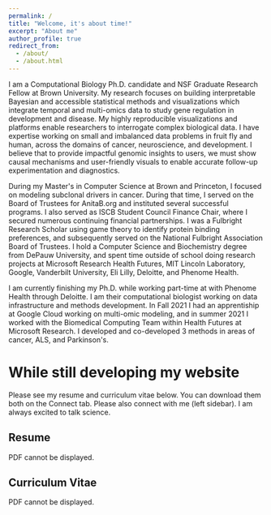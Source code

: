 ```yaml
---
permalink: /
title: "Welcome, it's about time!"
excerpt: "About me"
author_profile: true
redirect_from: 
  - /about/
  - /about.html
---
```


I am a Computational Biology Ph.D. candidate and NSF Graduate Research Fellow at Brown University. My research focuses on building interpretable Bayesian and accessible statistical methods and visualizations which integrate temporal and multi-omics data to study gene regulation in development and disease. My highly reproducible visualizations and platforms enable researchers to interrogate complex biological data. I have expertise working on small and imbalanced data problems in fruit fly and human, across the domains of cancer, neuroscience, and development. I believe that to provide impactful genomic insights to users, we must show causal mechanisms and user-friendly visuals to enable accurate follow-up experimentation and diagnostics.

During my Master's in Computer Science at Brown and Princeton, I focused on modeling subclonal drivers in cancer. During that time, I served on the Board of Trustees for AnitaB.org and instituted several successful programs. I also served as ISCB Student Council Finance Chair, where I secured numerous continuing financial partnerships. I was a Fulbright Research Scholar using game theory to identify protein binding preferences, and subsequently served on the National Fulbright Association Board of Trustees. I hold a Computer Science and Biochemistry degree from DePauw University, and spent time outside of school doing research projects at Microsoft Research Health Futures, MIT Lincoln Laboratory, Google, Vanderbilt University, Eli Lilly, Deloitte, and Phenome Health.

I am currently finishing my Ph.D. while working part-time at with Phenome Health through Deloitte. I am their computational biologist working on data infrastructure and methods development. In Fall 2021 I had an apprentiship at Google Cloud working on multi-omic modeling, and in summer 2021 I worked with the Biomedical Computing Team within Health Futures at Microsoft Research. I developed and co-developed 3 methods in areas of cancer, ALS, and Parkinson's.

<!--- I am a Computational Biology Ph.D. candidate and NSF Graduate Research Fellow at Brown University. My research focuses on building accessible time-series and multi-omics statistical and Bayesian inference methods to study gene regulation. I create interactive web. platforms and visualization tools to enable users to interpret the complex biology I model. 
 
 I am currently finishing my Ph.D. while working part-time at with Phenome Health through Deloitte. I am their computational biologist working on data infrastructure and methods development. In Fall 2021 I had an apprentiship at Google Cloud working on multi-omic modeling, and in summer 2021 I worked with the Biomedical Computing Team within Health Futures at Microsoft Research. I developed and co-developed 3 methods in areas of cancer, ALS, and Parkinson's.
 
 During my Brown Master’s in Computer Science, I focused on modeling subclonal drivers in cancer and single-cell DNA copy-number mutations. At that time, I served on the Board of Trustees for the Anita Borg Institute and as Finance Chair for the ISCB Student Council. I was a 2015 Fulbright Research Scholar using game theory to identify protein binding preferences. I serve on the Board of Trustees for the Fulbright Association. I hold a Computer Science and Biochemistry degree from DePauw University, and spent my summers doing research projects at MIT Lincoln Laboratory, Vanderbilt University, and Eli Lilly. --> 

# While still developing my website 
Please see my resume and curriculum vitae below. You can download them both on the Connect tab. Please also connect with me (left sidebar). I am always excited to talk science.

## Resume
<object width="400" height="500" type="application/pdf" data="files/resume_conard.pdf?#zoom=85&scrollbar=0&toolbar=0&navpanes=0">
    <p>PDF cannot be displayed.</p>
</object>

## Curriculum Vitae
<object width="400" height="500" type="application/pdf" data="files/cv_conard.pdf?#zoom=85&scrollbar=0&toolbar=0&navpanes=0">
    <p>PDF cannot be displayed.</p>
</object>
